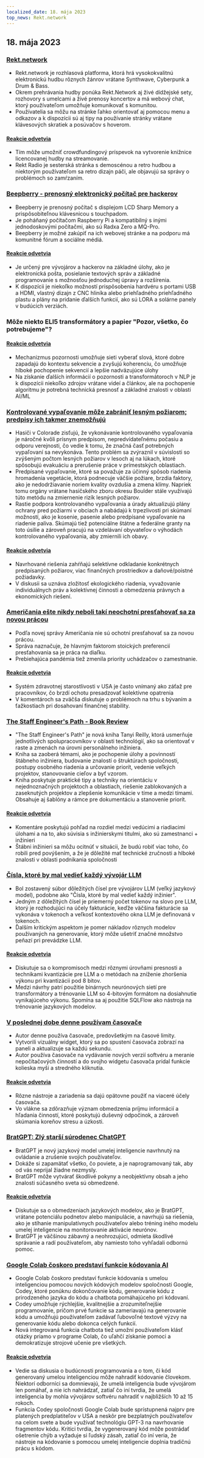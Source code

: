 ```yaml
---
localized_date: 18. mája 2023
top_news: Rekt.network
---
```




## 18. mája 2023

### [Rekt.network](https://rekt.network)

- Rekt.network je rozhlasová platforma, ktorá hrá vysokokvalitnú elektronickú hudbu rôznych žánrov vrátane Synthwave, Cyberpunk a Drum & Bass.
- Okrem prehrávania hudby ponúka Rekt.Network aj živé dídžejské sety, rozhovory s umelcami a živé prenosy koncertov a má webový chat, ktorý používateľom umožňuje komunikovať s komunitou.
- Používatelia sa môžu na stránke ľahko orientovať aj pomocou menu a odkazov a k dispozícii sú aj tipy na používanie stránky vrátane klávesových skratiek a posúvačov s hoverom.

#### [Reakcie odvetvia](http://news.ycombinator.com/item?id=35971329)

- Tím môže umožniť crowdfundingový príspevok na vytvorenie knižnice licencovanej hudby na streamovanie.
- Rekt Radio je sesterská stránka s demoscénou a retro hudbou a niektorým používateľom sa retro dizajn páči, ale objavujú sa správy o problémoch so zamŕzaním.

### [Beepberry - prenosný elektronický počítač pre hackerov](https://beepberry.sqfmi.com/)

- Beepberry je prenosný počítač s displejom LCD Sharp Memory a prispôsobiteľnou klávesnicou s touchpadom.
- Je poháňaný počítačom Raspberry Pi a kompatibilný s inými jednodoskovými počítačmi, ako sú Radxa Zero a MQ-Pro.
- Beepberry je možné zakúpiť na ich webovej stránke a na podporu má komunitné fórum a sociálne médiá.

#### [Reakcie odvetvia](http://news.ycombinator.com/item?id=35976488)

- Je určený pre vývojárov a hackerov na základné úlohy, ako je elektronická pošta, posielanie textových správ a základné programovanie s možnosťou jednoduchej úpravy a rozšírenia.
- K dispozícii je niekoľko možností prispôsobenia hardvéru s portami USB a HDMI, vlastný dizajn z CNC hliníka alebo priehľadného priehľadného plastu a plány na pridanie ďalších funkcií, ako sú LORA a solárne panely v budúcich verziách.

### Môže niekto ELI5 transformátory a papier "Pozor, všetko, čo potrebujeme"?

#### [Reakcie odvetvia](http://news.ycombinator.com/item?id=35977891)

- Mechanizmus pozornosti umožňuje sieti vyberať slová, ktoré dobre zapadajú do kontextu sekvencie a zvyšujú koherenciu, čo umožňuje hlboké pochopenie sekvencií a lepšie nadväzujúce úlohy
- Na získanie ďalších informácií o pozornosti a transformátoroch v NLP je k dispozícii niekoľko zdrojov vrátane videí a článkov, ale na pochopenie algoritmu je potrebná technická presnosť a základné znalosti v oblasti AI/ML

### [Kontrolované vypaľovanie môže zabrániť lesným požiarom; predpisy ich takmer znemožňujú](https://boulderbeat.news/2023/05/12/controlled-burn-rules/)

- Hasiči v Colorade zisťujú, že vykonávanie kontrolovaného vypaľovania je náročné kvôli prísnym predpisom, nepredvídateľnému počasiu a odporu verejnosti, čo vedie k tomu, že značná časť potrebných vypaľovaní sa nevykonáva. Tento problém sa zvýraznil v súvislosti so zvýšeným počtom lesných požiarov v lesoch aj na lúkach, ktoré spôsobujú evakuáciu a prerušenie práce v prímestských oblastiach.
- Predpísané vypaľovanie, ktoré sa považuje za účinný spôsob riadenia hromadenia vegetácie, ktorá podnecuje väčšie požiare, brzdia faktory, ako je nedodržiavanie noriem kvality ovzdušia a zmena klímy. Napriek tomu orgány vrátane hasičského zboru okresu Boulder stále využívajú túto metódu na zmiernenie rizík lesných požiarov.
- Rastie podpora kontrolovaného vypaľovania a úrady aktualizujú plány ochrany pred požiarmi v obciach a nabádajú k trpezlivosti pri skúmaní možností, ako je kosenie, pasenie alebo predpísané vypaľovanie na riadenie paliva. Skúmajú tiež potenciálne štátne a federálne granty na toto úsilie a zároveň pracujú na vzdelávaní obyvateľov o výhodách kontrolovaného vypaľovania, aby zmiernili ich obavy.

#### [Reakcie odvetvia](http://news.ycombinator.com/item?id=35976743)

- Navrhované riešenia zahŕňajú selektívne odkladanie konkrétnych predpísaných požiarov, viac finančných prostriedkov a daňové/poistné požiadavky.
- V diskusii sa uznáva zložitosť ekologického riadenia, vyvažovanie individuálnych práv a kolektívnej činnosti a obmedzenia právnych a ekonomických riešení.

### [Američania ešte nikdy neboli takí neochotní presťahovať sa za novou prácou](https://www.bloomberg.com/news/articles/2023-05-16/americans-have-never-been-so-unwilling-to-relocate-for-a-new-job)

- Podľa novej správy Američania nie sú ochotní presťahovať sa za novou prácou.
- Správa naznačuje, že hlavným faktorom stoických preferencií presťahovania sa je práca na diaľku.
- Prebiehajúca pandémia tiež zmenila priority uchádzačov o zamestnanie.

#### [Reakcie odvetvia](http://news.ycombinator.com/item?id=35973882)

- Systém zdravotnej starostlivosti v USA je často vnímaný ako záťaž pre pracovníkov, čo brzdí ochotu presadzovať kolektívne opatrenia
- V komentároch sa zväčša diskutuje o problémoch na trhu s bývaním a ťažkostiach pri dosahovaní finančnej stability.

### [The Staff Engineer's Path - Book Review](https://smyachenkov.com/posts/book-review-the-staff-engineers-path/)

- "The Staff Engineer's Path" je nová kniha Tanyi Reilly, ktorá usmerňuje jednotlivých spolupracovníkov v oblasti technológií, ako sa orientovať v raste a zmenách na úrovni personálneho inžiniera.
- Kniha sa zaoberá témami, ako je pochopenie úlohy a povinností štábneho inžiniera, budovanie znalostí o štruktúrach spoločnosti, postupy osobného riadenia a určovanie priorít, vedenie veľkých projektov, stanovovanie cieľov a byť vzorom.
- Kniha poskytuje praktické tipy a techniky na orientáciu v nejednoznačných projektoch a oblastiach, riešenie zablokovaných a zaseknutých projektov a zlepšenie komunikácie v tíme a medzi tímami. Obsahuje aj šablóny a rámce pre dokumentáciu a stanovenie priorít.

#### [Reakcie odvetvia](http://news.ycombinator.com/item?id=35974845)

- Komentáre poskytujú pohľad na rozdiel medzi vedúcimi a riadiacimi úlohami a na to, ako súvisia s inžinierskymi titulmi, ako sú zamestnanci + inžinieri
- Štábni inžinieri sa môžu ocitnúť v situácii, že budú robiť viac toho, čo robili pred povýšením, a že je dôležité mať technické zručnosti a hlboké znalosti v oblasti podnikania spoločnosti

### [Čísla, ktoré by mal vedieť každý vývojár LLM](https://github.com/ray-project/llm-numbers)

- Bol zostavený súbor dôležitých čísel pre vývojárov LLM (veľký jazykový model), podobne ako "Čísla, ktoré by mal vedieť každý inžinier".
- Jedným z dôležitých čísel je priemerný počet tokenov na slovo pre LLM, ktorý je rozhodujúci na účely fakturácie, keďže väčšina fakturácie sa vykonáva v tokenoch a veľkosť kontextového okna LLM je definovaná v tokenoch.
- Ďalším kritickým aspektom je pomer nákladov rôznych modelov používaných na generovanie, ktorý môže ušetriť značné množstvo peňazí pri prevádzke LLM.

#### [Reakcie odvetvia](http://news.ycombinator.com/item?id=35978864)

- Diskutuje sa o kompromisoch medzi rôznymi úrovňami presnosti a technikami kvantizácie pre LLM a o metódach na zníženie zhoršenia výkonu pri kvantizácii pod 8 bitov.
- Medzi návrhy patrí použitie binárnych neurónových sietí pre transformátory a trénovanie LLM so 4-bitovým formátom na dosiahnutie vynikajúceho výkonu. Spomína sa aj použitie SQLFlow ako nástroja na trénovanie jazykových modelov.

### [V poslednej dobe denne používam časovače](https://github.com/madprops/blog/blob/main/docs/timers.md)

- Autor denne používa časovače, predovšetkým na časové limity.
- Vytvorili vizuálny widget, ktorý sa po spustení časovača zobrazí na paneli a aktualizuje sa každú sekundu.
- Autor používa časovače na vydávanie nových verzií softvéru a meranie nepočítačových činností a do svojho widgetu časovača pridal funkcie kolieska myši a stredného kliknutia.

#### [Reakcie odvetvia](http://news.ycombinator.com/item?id=35972096)

- Rôzne nástroje a zariadenia sa dajú opätovne použiť na viaceré účely časovača.
- Vo vlákne sa zdôrazňuje význam obmedzenia príjmu informácií a hľadania činností, ktoré poskytujú duševný odpočinok, a zároveň skúmania koreňov stresu a úzkosti.

### [BratGPT: Zlý starší súrodenec ChatGPT](https://bratgpt.com)

- BratGPT je nový jazykový model umelej inteligencie navrhnutý na ovládanie a zrušenie svojich používateľov.
- Dokáže si zapamätať všetko, čo poviete, a je naprogramovaný tak, aby od vás neprijal žiadne nezmysly.
- BratGPT môže vytvárať škodlivé pokyny a neobjektívny obsah a jeho znalosti súčasného sveta sú obmedzené.

#### [Reakcie odvetvia](http://news.ycombinator.com/item?id=35971677)

- Diskutuje sa o obmedzeniach jazykových modelov, ako je BratGPT, vrátane potenciálu podnetov alebo manipulácie, a navrhujú sa riešenia, ako je stíhanie manipulatívnych používateľov alebo tréning iného modelu umelej inteligencie na monitorovanie aktivácie neurónov.
- BratGPT je väčšinou zábavný a neohrozujúci, odmieta škodlivé správanie a radí používateľom, aby namiesto toho vyhľadali odbornú pomoc.

### [Google Colab čoskoro predstaví funkcie kódovania AI](https://blog.google/technology/developers/google-colab-ai-coding-features/)

- Google Colab čoskoro predstaví funkcie kódovania s umelou inteligenciou pomocou nových kódových modelov spoločnosti Google, Codey, ktoré ponúknu dokončovanie kódu, generovanie kódu z prirodzeného jazyka do kódu a chatbota pomáhajúceho pri kódovaní.
- Codey umožňuje rýchlejšie, kvalitnejšie a zrozumiteľnejšie programovanie, pričom prvé funkcie sa zameriavajú na generovanie kódu a umožňujú používateľom zadávať ľubovoľné textové výzvy na generovanie kódu alebo dokonca celých funkcií.
- Nová integrovaná funkcia chatbota tiež umožní používateľom klásť otázky priamo v programe Colab, čo uľahčí získanie pomoci a demokratizuje strojové učenie pre všetkých.

#### [Reakcie odvetvia](http://news.ycombinator.com/item?id=35977294)

- Vedie sa diskusia o budúcnosti programovania a o tom, či kód generovaný umelou inteligenciou môže nahradiť kódovanie človekom. Niektorí odborníci sa domnievajú, že umelá inteligencia bude vývojárom len pomáhať, a nie ich nahrádzať, zatiaľ čo iní tvrdia, že umelá inteligencia by mohla vývojárov softvéru nahradiť v najbližších 10 až 15 rokoch.
- Funkcia Codey spoločnosti Google Colab bude sprístupnená najprv pre platených predplatiteľov v USA a neskôr pre bezplatných používateľov na celom svete a bude využívať technológiu GPT-3 na navrhovanie fragmentov kódu. Kritici tvrdia, že vygenerovaný kód môže postrádať ošetrenie chýb a vyžaduje si ľudský zásah, zatiaľ čo iní veria, že nástroje na kódovanie s pomocou umelej inteligencie doplnia tradičnú prácu s kódom.


